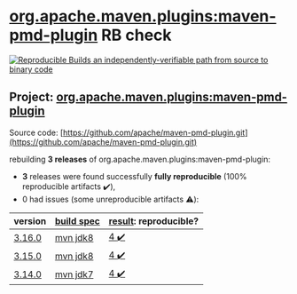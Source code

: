 [org.apache.maven.plugins:maven-pmd-plugin](https://search.maven.org/artifact/org.apache.maven.plugins/maven-pmd-plugin/) RB check
=======

[![Reproducible Builds](https://reproducible-builds.org/images/logos/rb.svg) an independently-verifiable path from source to binary code](https://reproducible-builds.org/)

## Project: [org.apache.maven.plugins:maven-pmd-plugin](https://search.maven.org/artifact/org.apache.maven.plugins/maven-pmd-plugin/)

Source code: [https://github.com/apache/maven-pmd-plugin.git](https://github.com/apache/maven-pmd-plugin.git)

rebuilding **3 releases** of org.apache.maven.plugins:maven-pmd-plugin:
- **3** releases were found successfully **fully reproducible** (100% reproducible artifacts :heavy_check_mark:),
- 0 had issues (some unreproducible artifacts :warning:):

| version | [build spec](BUILDSPEC.md) | [result](https://reproducible-builds.org/docs/jvm/): reproducible? |
| -- | --------- | ------ |
| [3.16.0](https://search.maven.org/artifact/org.apache.maven.plugins/maven-pmd-plugin/3.16.0/pom) | [mvn jdk8](maven-pmd-plugin-3.16.0.buildspec) | [4 :heavy_check_mark: ](maven-pmd-plugin-3.16.0.buildcompare) |
| [3.15.0](https://search.maven.org/artifact/org.apache.maven.plugins/maven-pmd-plugin/3.15.0/pom) | [mvn jdk8](maven-pmd-plugin-3.15.0.buildspec) | [4 :heavy_check_mark: ](maven-pmd-plugin-3.15.0.buildcompare) |
| [3.14.0](https://search.maven.org/artifact/org.apache.maven.plugins/maven-pmd-plugin/3.14.0/pom) | [mvn jdk7](maven-pmd-plugin-3.14.0.buildspec) | [4 :heavy_check_mark: ](maven-pmd-plugin-3.14.0.buildcompare) |
